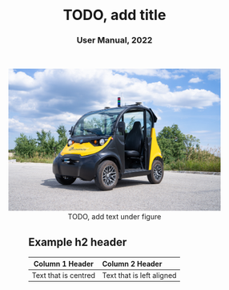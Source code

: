 <br />
<br />
<br />
<br />
<br />
<br />
<br />

<center><h1>TODO, add title</h1></center>
<center><h3>User Manual, 2022</h3></center>

<br />

<figure>
  <center>
    <img src="../assets/images_docs/robot_overview.jpg" />
    <figcaption>TODO, add text under figure</figcaption>
  </center>
<figure>

<div class="page" />

## Example h2 header

|   Column 1 Header    | Column 2 Header           |
| :------------------: | :------------------------ |
| Text that is centred | Text that is left aligned |
